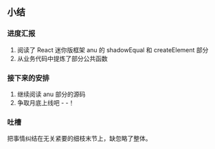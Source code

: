 ## 小结
### 进度汇报
1. 阅读了 React 迷你版框架 anu 的 shadowEqual 和 createElement 部分
2. 从业务代码中提炼了部分公共函数

### 接下来的安排
1. 继续阅读 anu 部分的源码
2. 争取月底上线吧 - -！

### 吐槽
把事情纠结在无关紧要的细枝末节上，缺忽略了整体。
